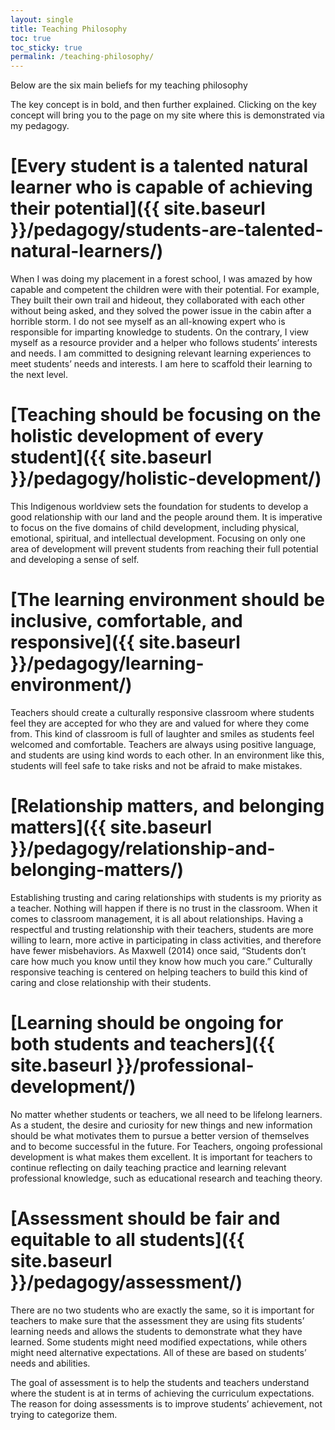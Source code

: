 ```yaml
---
layout: single
title: Teaching Philosophy
toc: true
toc_sticky: true
permalink: /teaching-philosophy/
---
```


Below are the six main beliefs for my teaching philosophy

The key concept is in bold, and then further explained. Clicking on the key concept will bring you to the page on my site where this is demonstrated via my pedagogy.

# [Every student is a talented natural learner who is capable of achieving their potential]({{ site.baseurl }}/pedagogy/students-are-talented-natural-learners/)

When I was doing my placement in a forest school, I was amazed by how capable and competent the children were with their potential. For example, They built their own trail and hideout, they collaborated with each other without being asked, and they solved the power issue in the cabin after a horrible storm. I do not see myself as an all-knowing expert who is responsible for imparting knowledge to students. On the contrary, I view myself as a resource provider and a helper who follows students’ interests and needs. I am committed to designing relevant learning experiences to meet students’ needs and interests. I am here to scaffold their learning to the next level.

# [Teaching should be focusing on the holistic development of every student]({{ site.baseurl }}/pedagogy/holistic-development/)

This Indigenous worldview sets the foundation for students to develop a good relationship with our land and the people around them. It is imperative to focus on the five domains of child development, including physical, emotional, spiritual, and intellectual development. Focusing on only one area of development will prevent students from reaching their full potential and developing a sense of self.

# [The learning environment should be inclusive, comfortable, and responsive]({{ site.baseurl }}/pedagogy/learning-environment/)

Teachers should create a culturally responsive classroom where students feel they are accepted for who they are and valued for where they come from.  This kind of classroom is full of laughter and smiles as students feel welcomed and comfortable. Teachers are always using positive language, and students are using kind words to each other. In an environment like this, students will feel safe to take risks and not be afraid to make mistakes.

# [Relationship matters, and belonging matters]({{ site.baseurl }}/pedagogy/relationship-and-belonging-matters/)

Establishing trusting and caring relationships with students is my priority as a teacher. Nothing will happen if there is no trust in the classroom. When it comes to classroom management, it is all about relationships. Having a respectful and trusting relationship with their teachers, students are more willing to learn, more active in participating in class activities, and therefore have fewer misbehaviors. As Maxwell (2014) once said, “Students don’t care how much you know until they know how much you care.” Culturally responsive teaching is centered on helping teachers to build this kind of caring and close relationship with their students.

# [Learning should be ongoing for both students and teachers]({{ site.baseurl }}/professional-development/)

No matter whether students or teachers, we all need to be lifelong learners. As a student, the desire and curiosity for new things and new information should be what motivates them to pursue a better version of themselves and to become successful in the future.
For Teachers, ongoing professional development is what makes them excellent. It is important for teachers to continue reflecting on daily teaching practice and learning relevant professional knowledge, such as educational research and teaching theory.

# [Assessment should be fair and equitable to all students]({{ site.baseurl }}/pedagogy/assessment/)

There are no two students who are exactly the same, so it is important for teachers to make sure that the assessment they are using fits students’ learning needs and allows the students to demonstrate what they have learned. Some students might need modified expectations, while others might need alternative expectations. All of these are based on students’ needs and abilities.

The goal of assessment is to help the students and teachers understand where the student is at in terms of achieving the curriculum expectations. The reason for doing assessments is to improve students’ achievement, not trying to categorize them.